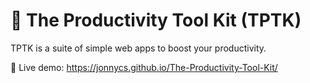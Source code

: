 # 🧰 The Productivity Tool Kit (TPTK)

TPTK is a suite of simple web apps to boost your productivity.

🔗 Live demo: https://jonnycs.github.io/The-Productivity-Tool-Kit/